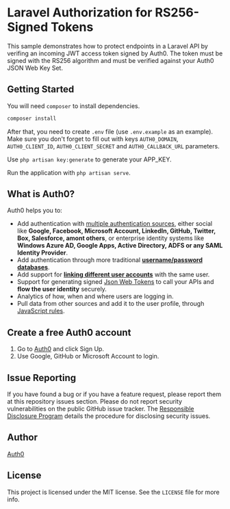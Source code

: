 # Laravel Authorization for RS256-Signed Tokens

This sample demonstrates how to protect endpoints in a Laravel API by verifing an incoming JWT access token signed by Auth0. The token must be signed with the RS256 algorithm and must be verified against your Auth0 JSON Web Key Set.

## Getting Started

You will need `composer` to install dependencies. 

```bash
composer install
```

After that, you need to create `.env` file (use `.env.example` as an example). Make sure you don't forget to fill out with keys `AUTH0_DOMAIN`, `AUTH0_CLIENT_ID`, `AUTH0_CLIENT_SECRET` and `AUTH0_CALLBACK_URL` parameters.

Use `php artisan key:generate` to generate your APP_KEY.

Run the application with `php artisan serve`.

## What is Auth0?

Auth0 helps you to:

* Add authentication with [multiple authentication sources](https://docs.auth0.com/identityproviders), either social like **Google, Facebook, Microsoft Account, LinkedIn, GitHub, Twitter, Box, Salesforce, amont others**, or enterprise identity systems like **Windows Azure AD, Google Apps, Active Directory, ADFS or any SAML Identity Provider**.
* Add authentication through more traditional **[username/password databases](https://docs.auth0.com/mysql-connection-tutorial)**.
* Add support for **[linking different user accounts](https://docs.auth0.com/link-accounts)** with the same user.
* Support for generating signed [Json Web Tokens](https://docs.auth0.com/jwt) to call your APIs and **flow the user identity** securely.
* Analytics of how, when and where users are logging in.
* Pull data from other sources and add it to the user profile, through [JavaScript rules](https://docs.auth0.com/rules).

## Create a free Auth0 account

1. Go to [Auth0](https://auth0.com/signup) and click Sign Up.
2. Use Google, GitHub or Microsoft Account to login.

## Issue Reporting

If you have found a bug or if you have a feature request, please report them at this repository issues section. Please do not report security vulnerabilities on the public GitHub issue tracker. The [Responsible Disclosure Program](https://auth0.com/whitehat) details the procedure for disclosing security issues.

## Author

[Auth0](auth0.com)

## License

This project is licensed under the MIT license. See the `LICENSE` file for more info.
